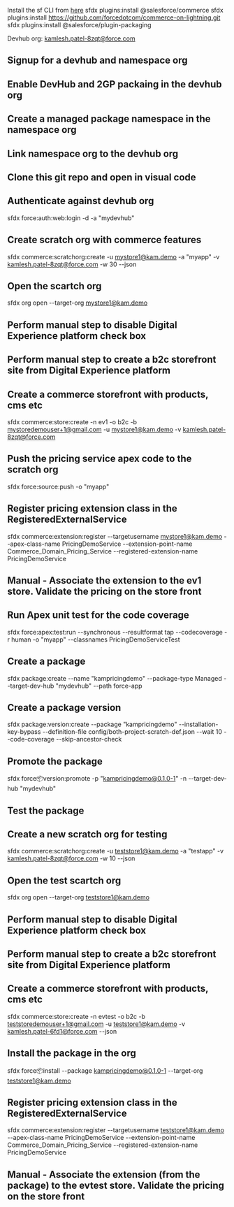 
Install the sf CLI from <a href="https://developer.salesforce.com/docs/atlas.en-us.sfdx_setup.meta/sfdx_setup/sfdx_setup_install_cli.htm">here</a>
sfdx plugins:install @salesforce/commerce
sfdx plugins:install https://github.com/forcedotcom/commerce-on-lightning.git
sfdx plugins:install @salesforce/plugin-packaging

Devhub org: kamlesh.patel-8zqt@force.com

## Signup for a devhub and namespace org

## Enable DevHub and 2GP packaing in the devhub org

## Create a managed package namespace in the namespace org

## Link namespace org to the devhub org

## Clone this git repo and open in visual code

## Authenticate against devhub org
sfdx force:auth:web:login -d -a "mydevhub"

## Create scratch org with commerce features
sfdx commerce:scratchorg:create -u mystore1@kam.demo -a "myapp" -v kamlesh.patel-8zqt@force.com -w 30 --json

## Open the scartch org
sfdx org open --target-org mystore1@kam.demo

## Perform manual step to disable Digital Experience platform check box 
## Perform manual step to create a b2c storefront site from Digital Experience platform 

## Create a commerce storefront with products, cms etc
sfdx commerce:store:create -n ev1 -o b2c -b mystoredemouser+1@gmail.com -u mystore1@kam.demo -v kamlesh.patel-8zqt@force.com

## Push the pricing service apex code to the scratch org
sfdx force:source:push -o "myapp"

## Register pricing extension class in the RegisteredExternalService 
sfdx commerce:extension:register --targetusername mystore1@kam.demo --apex-class-name PricingDemoService --extension-point-name Commerce_Domain_Pricing_Service --registered-extension-name PricingDemoService

## Manual - Associate the extension to the ev1 store. Validate the pricing on the store front

## Run Apex unit test for the code coverage
sfdx force:apex:test:run --synchronous --resultformat tap --codecoverage -r human  -o "myapp" --classnames PricingDemoServiceTest

## Create a package
sfdx package:create --name "kampricingdemo" --package-type Managed  --target-dev-hub "mydevhub" --path force-app

## Create a package version
sfdx package:version:create --package "kampricingdemo" --installation-key-bypass --definition-file config/both-project-scratch-def.json --wait 10 --code-coverage --skip-ancestor-check

## Promote the package
sfdx force:package:version:promote -p "kampricingdemo@0.1.0-1" -n --target-dev-hub "mydevhub"

## Test the package
## Create a new scratch org for testing
sfdx commerce:scratchorg:create -u teststore1@kam.demo -a "testapp" -v kamlesh.patel-8zqt@force.com -w 10 --json

## Open the test scartch org
sfdx org open --target-org teststore1@kam.demo

## Perform manual step to disable Digital Experience platform check box 
## Perform manual step to create a b2c storefront site from Digital Experience platform 

## Create a commerce storefront with products, cms etc
sfdx commerce:store:create -n evtest -o b2c -b teststoredemouser+1@gmail.com -u teststore1@kam.demo -v kamlesh.patel-6fd1@force.com --json 

## Install the package in the org
sfdx force:package:install --package kampricingdemo@0.1.0-1 --target-org teststore1@kam.demo

## Register pricing extension class in the RegisteredExternalService
sfdx commerce:extension:register --targetusername teststore1@kam.demo --apex-class-name PricingDemoService --extension-point-name Commerce_Domain_Pricing_Service --registered-extension-name PricingDemoService

## Manual - Associate the extension (from the package) to the evtest store. Validate the pricing on the store front


